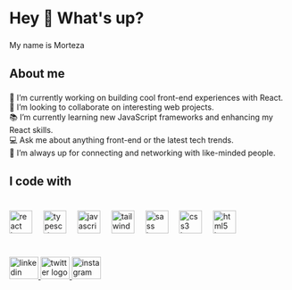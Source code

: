 <h1 align="left">Hey 👋 What's up?</h1>

###

<p align="left">My name is Morteza</p>

###

<h2 align="left">About me</h2>

###

<p align="left">🚀 I’m currently working on building cool front-end experiences with React.<br>🤝 I’m looking to collaborate on interesting web projects.<br>📚 I’m currently learning new JavaScript frameworks and enhancing my React skills.<br>💻 Ask me about anything front-end or the latest tech trends.<br>🔗 I’m always up for connecting and networking with like-minded people.</p>

###

<h2 align="left">I code with</h2>

###

<br clear="both">

<div align="left">
  <img src="https://cdn.jsdelivr.net/gh/devicons/devicon/icons/react/react-original.svg" height="41" alt="react logo"  />
  <img width="12" />
  <img src="https://cdn.jsdelivr.net/gh/devicons/devicon/icons/typescript/typescript-original.svg" height="41" alt="typescript logo"  />
  <img width="12" />
  <img src="https://cdn.jsdelivr.net/gh/devicons/devicon/icons/javascript/javascript-plain.svg" height="41" alt="javascript logo"  />
  <img width="12" />
  <img src="https://cdn.simpleicons.org/tailwindcss/06B6D4" height="41" alt="tailwindcss logo"  />
  <img width="12" />
  <img src="https://skillicons.dev/icons?i=sass" height="41" alt="sass logo"  />
  <img width="12" />
  <img src="https://img.shields.io/badge/CSS3-1572B6?logo=css3&logoColor=white&style=for-the-badge" height="41" alt="css3 logo"  />
  <img width="12" />
  <img src="https://img.shields.io/badge/HTML5-E34F26?logo=html5&logoColor=white&style=for-the-badge" height="41" alt="html5 logo"  />
</div>

###

<h1 align="left"></h1>

###

<div align="left">
  <a href="https://www.linkedin.com/in/morteza-n" target="_blank">
    <img src="https://raw.githubusercontent.com/maurodesouza/profile-readme-generator/master/src/assets/icons/social/linkedin/default.svg" width="52" height="40" alt="linkedin logo"  />
  </a>
  <a href="https://x.com/moriteza_n" target="_blank">
    <img src="https://raw.githubusercontent.com/maurodesouza/profile-readme-generator/master/src/assets/icons/social/twitter/default.svg" width="52" height="40" alt="twitter logo"  />
  </a>
  <a href="https://instagram.com/morteza_web" target="_blank">
    <img src="https://raw.githubusercontent.com/maurodesouza/profile-readme-generator/master/src/assets/icons/social/instagram/default.svg" width="52" height="40" alt="instagram logo"  />
  </a>
</div>

###

